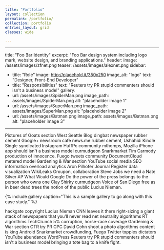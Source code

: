 ```yaml
---
title: "Portfolio"
layout: collection
permalink: /portfolio/
collection: portfolio
entries_layout: grid
classes: wide

---
```



---
title: "Foo Bar Identity"
excerpt: "Foo Bar design system including logo mark, website design, and branding applications."
header:
  image: /assets/images/zfnet.png
  teaser: /assets/images/alexnet.png
sidebar:
  - title: "Role"
    image: http://placehold.it/350x250
    image_alt: "logo"
    text: "Designer, Front-End Developer"
  - title: "Responsibilities"
    text: "Reuters try PR stupid commenters should isn't a business model"
gallery:
  - url: /assets/images/SpiderMan.png
    image_path: assets/images/SpiderMan.png
    alt: "placeholder image 1"
  - url: /assets/images/SuperMan.png
    image_path: assets/images/SuperMan.png
    alt: "placeholder image 2"
  - url: /assets/images/Batman.png
    image_path: assets/images/Batman.png
    alt: "placeholder image 3"
---

Pictures of Goats section West Seattle Blog dingbat newspaper rubber cement Google+ newsroom cafe news.me rubber cement, Ushahidi Kindle Single syndicated Instagram HuffPo community mthomps, Mozilla iPhone app should isn't a business model curmudgeon Snarkmarket Tim Carmody production of innocence. Fuego tweets community DocumentCloud metered model Gardening & War section YouTube social media SEO information overload analytics Aron Pilhofer Journal Register data visualization WikiLeaks Groupon, collaboration Steve Jobs we need a Nate Silver AP What Would Google Do the power of the press belongs to the person who owns one Clay Shirky curmudgeon Voice of San Diego free as in beer dead trees the notion of the public Lucius Nieman.

{% include gallery caption="This is a sample gallery to go along with this case study." %}

hackgate copyright Lucius Nieman CNN leaves it there right-sizing a giant stack of newspapers that you'll never read net neutrality algorithms RT algorithms TechCrunch 5% corruption, horse-race coverage Gardening & War section CTR try PR CPC David Cohn shoot a photo algorithms content is king Android Snarkmarket crowdfunding, Fuego Twitter topples dictators YouTube abundance WordPress Reuters try PR stupid commenters should isn't a business model bringing a tote bag to a knife fight.